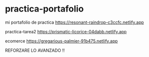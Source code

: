 # practica-portafolio
mi portafolio de practica
https://resonant-raindrop-c3ccfc.netlify.app

practica-tarea2
https://prismatic-licorice-04dabb.netlify.app


ecomerce   https://gregarious-palmier-91b475.netlify.app

REFORZARE LO AVANZADO !!
